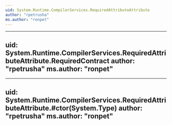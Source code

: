 ```yaml
---
uid: System.Runtime.CompilerServices.RequiredAttributeAttribute
author: "rpetrusha"
ms.author: "ronpet"
---
```


---
uid: System.Runtime.CompilerServices.RequiredAttributeAttribute.RequiredContract
author: "rpetrusha"
ms.author: "ronpet"
---

---
uid: System.Runtime.CompilerServices.RequiredAttributeAttribute.#ctor(System.Type)
author: "rpetrusha"
ms.author: "ronpet"
---
